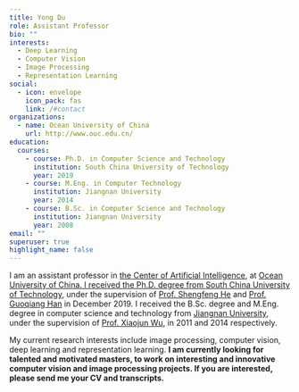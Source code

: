 ```yaml
---
title: Yong Du
role: Assistant Professor
bio: ""
interests:
  - Deep Learning
  - Computer Vision
  - Image Processing
  - Representation Learning
social:
  - icon: envelope
    icon_pack: fas
    link: /#contact
organizations:
  - name: Ocean University of China
    url: http://www.ouc.edu.cn/
education:
  courses:
    - course: Ph.D. in Computer Science and Technology
      institution: South China University of Technology
      year: 2019
    - course: M.Eng. in Computer Technology
      institution: Jiangnan University
      year: 2014
    - course: B.Sc. in Computer Science and Technology
      institution: Jiangnan University
      year: 2008
email: ""
superuser: true
highlight_name: false
---
```

<p>I am an assistant professor in <a href="http://ai-ouc.cn/" target="_blank" rel="noopener">the Center of Artificial Intelligence</a>, at <a href="http://www.ouc.edu.cn/" target="_blank" rel="noopener">Ocean University of China. I received the Ph.D. degree from <a href="https://www.scut.edu.cn/new/" target="_blank" rel="noopener">South China University of Technology</a>, under the supervision of <a href="http://www.shengfenghe.com/" target="_blank" rel="noopener">Prof. Shengfeng He</a> and <a href="http://www2.scut.edu.cn/cs/2017/0629/c22284a328110/page.htm" target="_blank" rel="noopener">Prof. Guoqiang Han</a> in December 2019. I received the B.Sc. degree and M.Eng. degree in computer science and technology from <a href="https://www.jiangnan.edu.cn/" target="_blank" rel="noopener">Jiangnan University</a>, under the supervision of <a href="https://scholar.google.co.uk/citations?user=5IST34sAAAAJ&hl=en" target="_blank" rel="noopener">Prof. Xiaojun Wu</a>, in 2011 and 2014 respectively.</p>
<p>My current research interests include image processing, computer vision, deep learning and representation learning. <strong>I am currently looking for talented and motivated masters, to work on interesting and innovative computer vision and image processing projects. If you are interested, please send me your CV and transcripts.</strong></p>